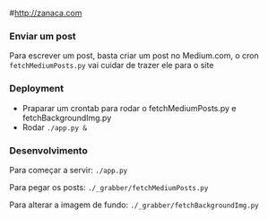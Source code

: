 #http://zanaca.com

### Enviar um post

Para escrever um post, basta criar um post no Medium.com, o cron <code>fetchMediumPosts.py</code> vai cuidar de trazer ele para o site

### Deployment

* Praparar um crontab para rodar o fetchMediumPosts.py e fetchBackgroundImg.py
* Rodar `./app.py &`

### Desenvolvimento

Para começar a servir:
`./app.py`

Para pegar os posts:
`./_grabber/fetchMediumPosts.py`

Para alterar a imagem de fundo:
`./_grabber/fetchBackgroundImg.py`
